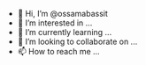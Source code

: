 - 👋 Hi, I’m @ossamabassit
- 👀 I’m interested in ...
- 🌱 I’m currently learning ...
- 💞️ I’m looking to collaborate on ...
- 📫 How to reach me ...

<!---
ossamabassit/ossamabassit is a ✨ special ✨ repository because its `README.md` (this file) appears on your GitHub profile.
You can click the Preview link to take a look at your changes.
--->
